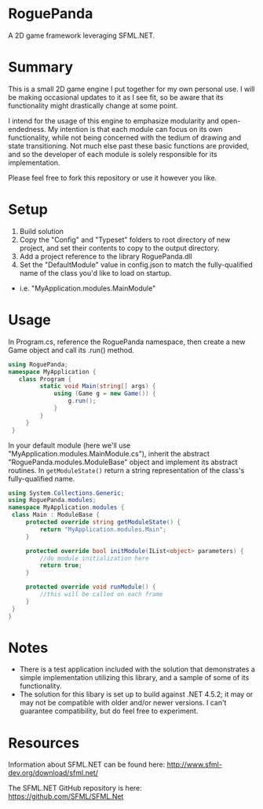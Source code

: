 # RoguePanda
A 2D game framework leveraging SFML.NET.

# Summary
This is a small 2D game engine I put together for my own personal use.  I will be making occasional updates to it as I see fit, so be aware that its functionality might drastically change at some point.  

I intend for the usage of this engine to emphasize modularity and open-endedness.  My intention is that each module can focus on its own functionality, while not being concerned with the tedium of drawing and state transitioning.  Not much else past these basic functions are provided, and so the developer of each module is solely responsible for its implementation.

Please feel free to fork this repository or use it however you like.

# Setup
1. Build solution
2. Copy the "Config" and "Typeset" folders to root directory of new project, and set their contents to copy to the output directory.
4. Add a project reference to the library RoguePanda.dll
5. Set the "DefaultModule" value in config.json to match the fully-qualified name of the class you'd like to load on startup.
 - i.e. "MyApplication.modules.MainModule"

# Usage
In Program.cs, reference the RoguePanda namespace, then create a new Game object and call its .run() method.
 ```C#
using RoguePanda; 
namespace MyApplication {
    class Program {
          static void Main(string[] args) {
              using (Game g = new Game()) {
                  g.run();
              } 
          }
      }
  }
 ```
 In your default module (here we'll use "MyApplication.modules.MainModule.cs"), inherit the abstract "RoguePanda.modules.ModuleBase" object and implement its abstract routines.
 In ```getModuleState()``` return a string representation of the class's fully-qualified name.
 ```C# 
using System.Collections.Generic;
using RoguePanda.modules;
namespace MyApplication.modules {
  class Main : ModuleBase {
      protected override string getModuleState() {
          return "MyApplication.modules.Main";
      }

      protected override bool initModule(IList<object> parameters) {
          //do module initialization here
          return true;
      }

      protected override void runModule() {
          //this will be called on each frame
      }
  }
}
 ```
 
 
# Notes
  - There is a test application included with the solution that demonstrates a simple implementation utilizing this library, and a sample of some of its functionality.
  - The solution for this libary is set up to build against .NET 4.5.2; it may or may not be compatible with older and/or newer versions.  I can't guarantee compatibility, but do feel free to experiment.
  
# Resources
 Information about SFML.NET can be found here: http://www.sfml-dev.org/download/sfml.net/ 
 
 The SFML.NET GitHub repository is here: https://github.com/SFML/SFML.Net

